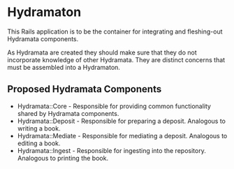 # Hydramaton

This Rails application is to be the container for integrating and fleshing-out
Hydramata components.

As Hydramata are created they should make sure that they do not incorporate
knowledge of other Hydramata. They are distinct concerns that must be assembled
into a Hydramaton.

## Proposed Hydramata Components

* Hydramata::Core - Responsible for providing common functionality shared by Hydramata components.
* Hydramata::Deposit - Responsible for preparing a deposit. Analogous to writing a book.
* Hydramata::Mediate - Responsible for mediating a deposit. Analogous to editing a book.
* Hydramata::Ingest - Responsible for ingesting into the repository. Analogous to printing the book.
